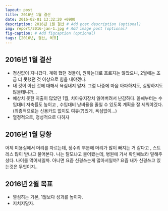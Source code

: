 ```yaml
---
layout: post
title: 2016년 1월 결산
date: 2016-02-01 13:32:20 +0900
description: 2016년 1월 결산 # Add post description (optional)
img: report/2016-jan-1.jpg # Add image post (optional)
fig-caption: # Add figcaption (optional)
tags: [2016년, 결산, 목표]
---
```

## 2016년 1월 결산

-   정신없이 지나갔다. 계획 했던 것들이, 원하는대로 흐르지는 않았으니, 2월에는 조금 더 못했던 것 이상으로 힘을 내야겠다.
-   내 것이 아닌 것에 대해서 욕심내지 말자. 그럼 나중에 마음 아파하지도, 실망하지도 않을테니까…
-   예상치 못한 지출이 많았던 1월, 치아유지장치 잃어버려서 난감하다. 올해부터는 수입대비 저축률도 높이고 , 수입대비 낭비율을 줄일 수 있도록 계획을 잘 세워야겠다. (최종적으로는 신용카드 없이도 여유(?)있게, 욕심없이…)
-   열정적으로, 정성적으로 다하자


## 2016년 1월 당황

어제 미용실에서 머리를 자르는데, 정수리 부분에 머리가 많이 빠지는 거 같다고 , 스트레스 많이 받냐고 물어본다. 나는 탈모냐고 물어봤는데, 병원에 가서 확인해보라 말해주셨다. 나이를 먹어서일까. 아니면 요즘 신경쓰는게 많아서일까? 요즘 내가 신경쓰고 있는것은 무엇이지..

## 2016년 2월 목표

-   열심히는 기본, 1월보다 성과를 높이자.
-   지치지말자.
